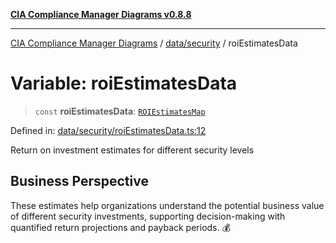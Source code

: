 [**CIA Compliance Manager Diagrams v0.8.8**](../../../README.md)

***

[CIA Compliance Manager Diagrams](../../../modules.md) / [data/security](../README.md) / roiEstimatesData

# Variable: roiEstimatesData

> `const` **roiEstimatesData**: [`ROIEstimatesMap`](../../../types/interfaces/ROIEstimatesMap.md)

Defined in: [data/security/roiEstimatesData.ts:12](https://github.com/Hack23/cia-compliance-manager/blob/283c1f3ddf6c7084b20c21176cda3bc5166ffcb9/src/data/security/roiEstimatesData.ts#L12)

Return on investment estimates for different security levels

## Business Perspective

These estimates help organizations understand the potential business value
of different security investments, supporting decision-making with quantified
return projections and payback periods. 💰
